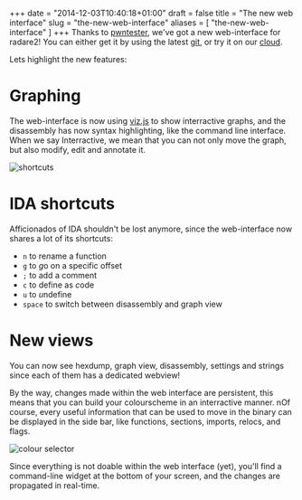 +++
date = "2014-12-03T10:40:18+01:00"
draft = false
title = "The new web interface"
slug = "the-new-web-interface"
aliases = [
	"the-new-web-interface"
]
+++
Thanks to [pwntester]( https://twitter.com/pwntester ), we've got a new web-interface for radare2! You can either get it by using the latest [git]( https://github.com/radare/radare2 ), or try it on our [cloud]( http://cloud.radare.org/p/ ).

Lets highlight the new features:
    
# Graphing
The web-interface is now using [viz.js]( https://github.com/mdaines/viz.js/ ) to show interractive graphs, and the disassembly has now syntax highlighting, like the command line interface. When we say Interractive, we mean that you can not only move the graph, but also modify, edit and annotate it.
    
![shortcuts](/images/2014/Dec/kkjXu31.png)

# IDA shortcuts
Afficionados of IDA shouldn't be lost anymore, since the web-interface now shares a lot of its shortcuts:

- `n` to re*n*ame a function
- `g` to *g*o on a specific offset
- `;` to add a comment
- `c` to define as *c*ode
- `u` to *u*ndefine
- `space` to switch between disassembly and graph view

# New views
You can now see hexdump, graph view, disassembly, settings and strings since each of them has a dedicated webview!

By the way, changes made within the web interface are persistent, this means that you can build your colourscheme in an interractive manner. nOf course, every useful information that can be used to move in the binary can be displayed in the side bar, like functions, sections, imports, relocs, and flags.

![colour selector](/images/2014/Dec/SmAmHLD.png)

Since everything is not doable within the web interface (yet), you'll find a command-line widget at the bottom of your screen, and the changes are propagated in real-time.